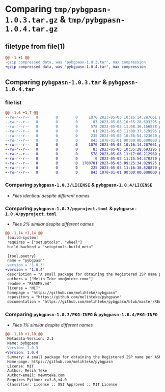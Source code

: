 # Comparing `tmp/pybgpasn-1.0.3.tar.gz` & `tmp/pybgpasn-1.0.4.tar.gz`

## filetype from file(1)

```diff
@@ -1 +1 @@
-gzip compressed data, was "pybgpasn-1.0.3.tar", max compression
+gzip compressed data, was "pybgpasn-1.0.4.tar", max compression
```

## Comparing `pybgpasn-1.0.3.tar` & `pybgpasn-1.0.4.tar`

### file list

```diff
@@ -1,6 +1,7 @@
--rw-r--r--   0        0        0     1070 2023-05-03 10:16:14.287661 pybgpasn-1.0.3/LICENSE
--rw-r--r--   0        0        0       83 2023-05-03 10:55:28.693295 pybgpasn-1.0.3/README.md
--rw-r--r--   0        0        0      578 2023-05-03 11:08:36.166878 pybgpasn-1.0.3/pyproject.toml
--rw-r--r--   0        0        0       61 2023-05-03 11:08:37.529595 pybgpasn-1.0.3/src/pybgpasn/__init__.py
--rw-r--r--   0        0        0      235 2023-05-03 10:56:54.323620 pybgpasn-1.0.3/src/pybgpasn/pybgpasn.py
--rw-r--r--   0        0        0      843 1970-01-01 00:00:00.000000 pybgpasn-1.0.3/PKG-INFO
+-rw-r--r--   0        0        0     1070 2023-05-03 10:16:14.287661 pybgpasn-1.0.4/LICENSE
+-rw-r--r--   0        0        0       83 2023-05-03 10:55:28.693295 pybgpasn-1.0.4/README.md
+-rw-r--r--   0        0        0      578 2023-05-03 11:17:06.212969 pybgpasn-1.0.4/pyproject.toml
+-rw-r--r--   0        0        0        0 2023-05-03 11:15:54.370270 pybgpasn-1.0.4/src/pybgpasn/__init__.py
+-rw-r--r--   0        0        0  1700701 2023-05-03 09:25:34.029925 pybgpasn-1.0.4/src/pybgpasn/bgp_asn.json
+-rw-r--r--   0        0        0      225 2023-05-03 11:16:38.828879 pybgpasn-1.0.4/src/pybgpasn/pybgpasn.py
+-rw-r--r--   0        0        0      843 1970-01-01 00:00:00.000000 pybgpasn-1.0.4/PKG-INFO
```

### Comparing `pybgpasn-1.0.3/LICENSE` & `pybgpasn-1.0.4/LICENSE`

 * *Files identical despite different names*

### Comparing `pybgpasn-1.0.3/pyproject.toml` & `pybgpasn-1.0.4/pyproject.toml`

 * *Files 2% similar despite different names*

```diff
@@ -1,14 +1,14 @@
 [build-system]
 requires = ["setuptools", "wheel"]
 build-backend = "setuptools.build_meta"
 
 [tool.poetry]
 name = "pybgpasn"
-version = "1.0.3"
+version = "1.0.4"
 description = "A small package for obtaining the Registered ISP name per ASN number"
 authors = ["Melih Teke <me@mteke.com>"]
 readme = "README.md"
 license = "MIT"
 homepage = "https://github.com/melihteke/pybgpasn"
 repository = "https://github.com/melihteke/pybgpasn"
 documentation = "https://github.com/melihteke/pybgpasn/blob/master/README.md"
```

### Comparing `pybgpasn-1.0.3/PKG-INFO` & `pybgpasn-1.0.4/PKG-INFO`

 * *Files 1% similar despite different names*

```diff
@@ -1,10 +1,10 @@
 Metadata-Version: 2.1
 Name: pybgpasn
-Version: 1.0.3
+Version: 1.0.4
 Summary: A small package for obtaining the Registered ISP name per ASN number
 Home-page: https://github.com/melihteke/pybgpasn
 License: MIT
 Author: Melih Teke
 Author-email: me@mteke.com
 Requires-Python: >=3.8,<4.0
 Classifier: License :: OSI Approved :: MIT License
```

